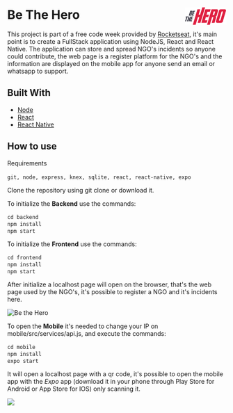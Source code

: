 # Be The Hero <img align="right" src="https://github.com/RenatoXT/Be-the-hero/blob/master/FrontEnd/public/logo.png">

This project is part of a free code week provided by [Rocketseat](https://rocketseat.com.br/), it's main point is to create a FullStack application using NodeJS, React and React Native. The application can store and spread NGO's incidents so anyone could contribute, the web page is a register platform for the NGO's and the information are displayed on the mobile app for anyone send an email or whatsapp to support.  

## Built With

- [Node](https://nodejs.org/en/)
- [React](https://reactjs.org/)
- [React Native](https://reactnative.dev/)

## How to use

Requirements

```git, node, express, knex, sqlite, react, react-native, expo```

Clone the repository using git clone or download it.

To initialize the **Backend** use the commands:
```
cd backend
npm install
npm start
```

To initialize the **Frontend** use the commands:

```
cd frontend
npm install
npm start
```

After initialize a localhost page will open on the browser, that's the web page used by the NGO's, it's possible to register a NGO and it's incidents here.

![Be the Hero](https://github.com/RenatoXT/Be-the-hero/blob/master/FrontEnd/public/HomeWeb.png)

To open the **Mobile** it's needed to change your IP on mobile/src/services/api.js, and execute the commands:

```
cd mobile
npm install
expo start
```

It will open a localhost page with a qr code, it's possible to open the mobile app with the *Expo* app (download it in your phone through Play Store for Android or App Store for IOS) only scanning it.

<img align="left" height='600' src="https://github.com/RenatoXT/Be-the-hero/blob/master/FrontEnd/public/HomeApp.png">


